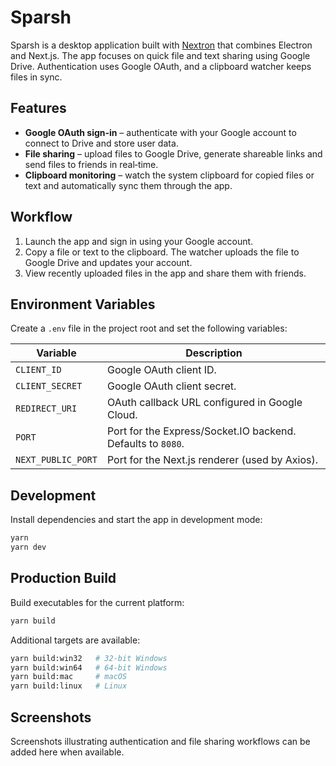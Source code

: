 # Sparsh

Sparsh is a desktop application built with [Nextron](https://github.com/saltyshiomix/nextron) that combines Electron and Next.js. The app focuses on quick file and text sharing using Google Drive. Authentication uses Google OAuth, and a clipboard watcher keeps files in sync.

## Features

- **Google OAuth sign‑in** – authenticate with your Google account to connect to Drive and store user data.
- **File sharing** – upload files to Google Drive, generate shareable links and send files to friends in real‑time.
- **Clipboard monitoring** – watch the system clipboard for copied files or text and automatically sync them through the app.

## Workflow

1. Launch the app and sign in using your Google account.
2. Copy a file or text to the clipboard. The watcher uploads the file to Google Drive and updates your account.
3. View recently uploaded files in the app and share them with friends.

## Environment Variables

Create a `.env` file in the project root and set the following variables:

| Variable | Description |
|----------|-------------|
| `CLIENT_ID` | Google OAuth client ID. |
| `CLIENT_SECRET` | Google OAuth client secret. |
| `REDIRECT_URI` | OAuth callback URL configured in Google Cloud. |
| `PORT` | Port for the Express/Socket.IO backend. Defaults to `8080`. |
| `NEXT_PUBLIC_PORT` | Port for the Next.js renderer (used by Axios). |

## Development

Install dependencies and start the app in development mode:

```bash
yarn
yarn dev
```

## Production Build

Build executables for the current platform:

```bash
yarn build
```

Additional targets are available:

```bash
yarn build:win32   # 32‑bit Windows
yarn build:win64   # 64‑bit Windows
yarn build:mac     # macOS
yarn build:linux   # Linux
```

## Screenshots

Screenshots illustrating authentication and file sharing workflows can be added here when available.


